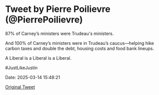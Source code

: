 # Tweet by Pierre Poilievre (@PierrePoilievre)

87% of Carney’s ministers were Trudeau's ministers.

And 100% of Carney’s ministers were in Trudeau’s caucus—helping hike carbon taxes and double the debt, housing costs and food bank lineups.

A Liberal is a Liberal is a Liberal.

#JustLikeJustin

Date: 2025-03-14 15:48:21

[Original Tweet](https://x.com/PierrePoilievre/status/1900574730135941151)
